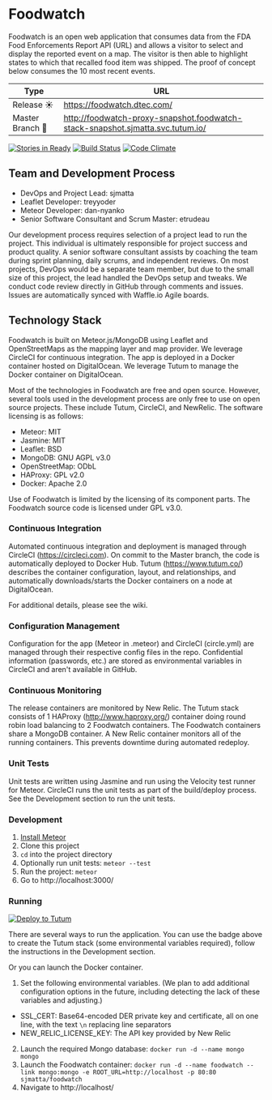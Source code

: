 # Foodwatch

Foodwatch is an open web application that consumes data from the FDA Food Enforcements Report API (URL) and allows a visitor to select and display the reported event on a map.  The visitor is then able to highlight states to which that recalled food item was shipped.  The proof of concept below consumes the 10 most recent events.

Type | URL
---- | ---
Release :sunny: | https://foodwatch.dtec.com/
Master Branch :rocket: | http://foodwatch-proxy-snapshot.foodwatch-stack-snapshot.sjmatta.svc.tutum.io/

[![Stories in Ready](https://badge.waffle.io/DistributedInformationTechnologies/foodwatch.png?label=ready&title=Ready)](https://waffle.io/DistributedInformationTechnologies/foodwatch)
[![Build Status](https://circleci.com/gh/DistributedInformationTechnologies/foodwatch/tree/master.png?style=shield)](https://circleci.com/gh/DistributedInformationTechnologies/foodwatch)
[![Code Climate](https://codeclimate.com/github/DistributedInformationTechnologies/foodwatch/badges/gpa.svg)](https://codeclimate.com/github/DistributedInformationTechnologies/foodwatch)

## Team and Development Process
- DevOps and Project Lead: sjmatta
- Leaflet Developer: treyyoder
- Meteor Developer: dan-nyanko
- Senior Software Consultant and Scrum Master: etrudeau

Our development process requires selection of a project lead to run the project.  This individual is ultimately responsible for project success and product quality.  A senior software consultant assists by coaching the team during sprint planning, daily scrums, and independent reviews.  On most projects, DevOps would be a separate team member, but due to the small size of this project, the lead handled the DevOps setup and tweaks.  We conduct code review directly in GitHub through comments and issues.  Issues are automatically synced with Waffle.io Agile boards.

## Technology Stack
Foodwatch is built on Meteor.js/MongoDB using Leaflet and OpenStreetMaps as the mapping layer and map provider.  We leverage CircleCI for continuous integration.  The app is deployed in a Docker container hosted on DigitalOcean.  We leverage Tutum to manage the Docker container on DigitalOcean.

Most of the technologies in Foodwatch are free and open source.  However, several tools used in the development process are only free to use on open source projects.  These include Tutum, CircleCI, and NewRelic.  The software licensing is as follows:

- Meteor: MIT
- Jasmine: MIT
- Leaflet: BSD
- MongoDB: GNU AGPL v3.0
- OpenStreetMap: ODbL
- HAProxy: GPL v2.0
- Docker: Apache 2.0

Use of Foodwatch is limited by the licensing of its component parts.  The Foodwatch source code is licensed under GPL v3.0.

### Continuous Integration

Automated continuous integration and deployment is managed through CircleCI (https://circleci.com). On commit to the Master branch, the code is automatically deployed to Docker Hub.  Tutum (https://www.tutum.co/) describes the container configuration, layout, and relationships, and automatically downloads/starts the Docker containers on a node at DigitalOcean.

For additional details, please see the wiki.

### Configuration Management

Configuration for the app (Meteor in .meteor) and CircleCI (circle.yml) are managed through their respective config files in the repo. Confidential information (passwords, etc.) are stored as environmental variables in CircleCI and aren't available in GitHub.

### Continuous Monitoring

The release containers are monitored by New Relic. The Tutum stack consists of 1 HAProxy (http://www.haproxy.org/) container doing round robin load balancing to 2 Foodwatch containers. The Foodwatch containers share a MongoDB container. A New Relic container monitors all of the running containers.  This prevents downtime during automated redeploy.

### Unit Tests

Unit tests are written using Jasmine and run using the Velocity test runner for Meteor.  CircleCI runs the unit tests as part of the build/deploy process. See the Development section to run the unit tests.

### Development
1. [Install Meteor](https://www.meteor.com/install)
2. Clone this project
3. ```cd``` into the project directory
4. Optionally run unit tests: ```meteor --test```
5. Run the project: ```meteor```
6. Go to http://localhost:3000/

### Running
[![Deploy to Tutum](https://s.tutum.co/deploy-to-tutum.svg)](https://dashboard.tutum.co/stack/deploy/)

There are several ways to run the application. You can use the badge above to create the Tutum stack (some environmental variables required), follow the instructions in the Development section.

Or you can launch the Docker container.
 
1. Set the following environmental variables. (We plan to add additional configuration options in the future, including detecting the lack of these variables and adjusting.)
  * SSL_CERT: Base64-encoded DER private key and certificate, all on one line, with the text ```\n``` replacing line separators
  * NEW_RELIC_LICENSE_KEY: The API key provided by New Relic
2. Launch the required Mongo database: ```docker run -d --name mongo mongo```
3. Launch the Foodwatch container: ```docker run -d --name foodwatch --link mongo:mongo -e ROOT_URL=http://localhost -p 80:80 sjmatta/foodwatch```
4. Navigate to http://localhost/
